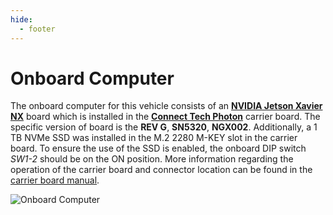```yaml
---
hide:
  - footer
---
```


# Onboard Computer

The onboard computer for this vehicle consists of an [**NVIDIA Jetson Xavier NX**](https://www.nvidia.com/en-us/autonomous-machines/embedded-systems/jetson-xavier-nx/) board which is installed in the [**Connect Tech Photon**](https://connecttech.com/product/photon-ai-camera-platform-jetson-xavier-nx/) carrier board. The specific version of board is the **REV G**, **SN5320**, **NGX002**. Additionally, a 1 TB NVMe SSD was installed in the M.2 2280 M-KEY slot in the carrier board. To ensure the use of the SSD is enabled, the onboard DIP switch *SW1-2* should be on the ON position. More information regarding the operation of the carrier board and connector location can be found in the [carrier board manual](https://connecttech.com/ftp/pdf/CTIM_NGX002_Manual.pdf).

![Onboard Computer](../../../assets/onboard_computer.png "Onboard Computer")